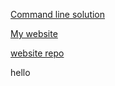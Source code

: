 [Command line solution](https://github.com/vikukzs/velox-syllabus/tree/master/week-01/3-command-line/project)

[My website](https://vikukzs.github.io/)

[website repo](https://github.com/vikukzs/vikukzs.github.io)

hello
